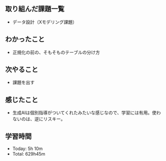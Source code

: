 ## 取り組んだ課題一覧
- データ設計（Xモデリング課題）
## わかったこと
- 正規化の前の、そもそものテーブルの分け方
## 次やること
- 課題を出す
## 感じたこと
- 生成AIは個別指導がついてくれたみたいな感じなので、学習には有用。使わないのは、逆にリスキー。
## 学習時間
- Today: 5h 10m
- Total: 629h45m
